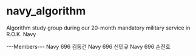 # navy_algorithm
Algorithm study group during our 20-month mandatory military service in R.O.K. Navy

---Members---
Navy 696 김동건
Navy 696 신민규
Navy 696 손진호
